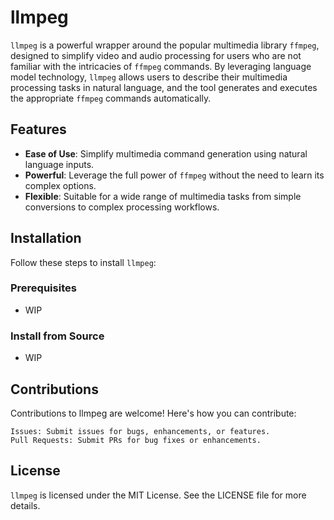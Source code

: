 # llmpeg

`llmpeg` is a powerful wrapper around the popular multimedia library `ffmpeg`, designed to simplify video and audio processing for users who are not familiar with the intricacies of `ffmpeg` commands. By leveraging language model technology, `llmpeg` allows users to describe their multimedia processing tasks in natural language, and the tool generates and executes the appropriate `ffmpeg` commands automatically.

## Features

- **Ease of Use**: Simplify multimedia command generation using natural language inputs.
- **Powerful**: Leverage the full power of `ffmpeg` without the need to learn its complex options.
- **Flexible**: Suitable for a wide range of multimedia tasks from simple conversions to complex processing workflows.

## Installation

Follow these steps to install `llmpeg`:

### Prerequisites

- WIP

### Install from Source

- WIP

## Contributions

Contributions to llmpeg are welcome! Here's how you can contribute:

    Issues: Submit issues for bugs, enhancements, or features.
    Pull Requests: Submit PRs for bug fixes or enhancements.

## License

`llmpeg` is licensed under the MIT License. See the LICENSE file for more details.